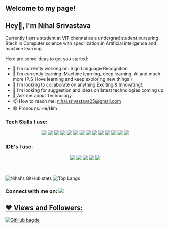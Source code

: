 ## Welcome to my page!

## Hey👋, I'm Nihal Srivastava

Currently I am a student at VIT chennai as a undergrad student pursuring Btech in Computer science with specilization in Artificial inteligence and machine learning.

Here are some ideas to get you started:

- 🔭 I’m currently working on: Sign Language Recognition
- 🌱 I’m currently learning: Machine learning, deep learning, AI and much more (P.S I love learning and keep exploring new things )
- 👯 I’m looking to collaborate on anything Exciting & Innovating!. 
- 🤔 I’m looking for suggestion and ideas on latest technologies coming up. 
- 💬 Ask me about Technology
- 📫 How to reach me: nihal.srivastava05@gmail.com
- 😄 Pronouns: He/Him

### Tech Skills I use:
<p align="center">
<a href="https://www.python.org/" target="_blank"><img src="https://img.shields.io/badge/Python-3776AB?style=for-the-badge&logo=python&logoColor=white"></a>
<a href="https://isocpp.org/" target="_blank"><img src="https://img.shields.io/badge/C%2B%2B-00599C?style=for-the-badge&logo=c%2B%2B&logoColor=white"></a>
<a href="https://isocpp.org/" target="_blank"><img src="https://img.shields.io/badge/C-00599C?style=for-the-badge&logo=c&logoColor=white"></a>
<a href="https://www.oracle.com/in/java/" target="_blank"><img src="https://img.shields.io/badge/Java-ED8B00?style=for-the-badge&logo=java&logoColor=white"></a>
<img src="https://img.shields.io/badge/HTML5-E34F26?style=for-the-badge&logo=html5&logoColor=white">
<img src="https://img.shields.io/badge/CSS3-1572B6?style=for-the-badge&logo=css3&logoColor=white">
<img src="https://img.shields.io/badge/JavaScript-F7DF1E?style=for-the-badge&logo=javascript&logoColor=black">
<img src="https://img.shields.io/badge/scikit_learn-F7931E?style=for-the-badge&logo=scikit-learn&logoColor=white">
<img src="https://img.shields.io/badge/OpenCV-27338e?style=for-the-badge&logo=OpenCV&logoColor=white">
<img src="https://img.shields.io/badge/Bootstrap-563D7C?style=for-the-badge&logo=bootstrap&logoColor=white">
<img src="https://img.shields.io/badge/Django-092E20?style=for-the-badge&logo=django&logoColor=green">
<img src="https://img.shields.io/badge/conda-342B029.svg?&style=for-the-badge&logo=anaconda&logoColor=white">
<img src="https://img.shields.io/badge/Git-F05032?style=for-the-badge&logo=git&logoColor=white">
<img src="https://img.shields.io/badge/Windows-0078D6?style=for-the-badge&logo=windows&logoColor=white">
</p>

### IDE's I use:
<p align="center">
  <img src="https://img.shields.io/badge/Visual_Studio_Code-0078D4?style=for-the-badge&logo=visual%20studio%20code&logoColor=white">
  <img src="https://img.shields.io/badge/Eclipse-2C2255?style=for-the-badge&logo=eclipse&logoColor=white">
  <img src="https://img.shields.io/badge/Jupyter-F37626.svg?&style=for-the-badge&logo=Jupyter&logoColor=white">
  <img src="https://img.shields.io/badge/sublime_text-%23575757.svg?&style=for-the-badge&logo=sublime-text&logoColor=important">
  <img src="https://img.shields.io/badge/Spyder-838485?style=for-the-badge&logo=spyder%20ide&logoColor=maroon">
</p>
<br>

![Nihal's GitHub stats](https://github-readme-stats.vercel.app/api?username=nihal-srivastava05&show_icons=true&theme=radical) ![Top Langs](https://github-readme-stats.vercel.app/api/top-langs/?username=nihal-srivastava05&layout=compact&theme=radical)

<!-- ![Nihal's github activity graph](https://activity-graph.herokuapp.com/graph?username=nihal-srivastava05&theme=dracula) -->

### Connect with me on: <a href="https://www.linkedin.com/in/nihal-srivastava-7708a71b7/" target="_blank"><img src="https://img.icons8.com/fluent/48/000000/linkedin.png"/>


## ❤ Views and Followers:
<img src="https://img.shields.io/github/followers/Nihal-Srivastava05?style=social" alt="GitHub bagde">
